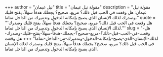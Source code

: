 +++
author = "نيل غيمان"
title = "مقولة نيل غيمان"
description = "مقولة نيل غيمان: هل وقعت في الحب قبل ذلك؟ مريع، صحيح؟ يجعلك هدفاً سهلاً، يفتح قلبك وصدرك لذلك الإنسان الذي يصبح بإمكانه الدخول وتدميرك من الداخل تماما."
quote = '''هل وقعت في الحب قبل ذلك؟ مريع، صحيح؟ يجعلك هدفاً سهلاً، يفتح قلبك وصدرك لذلك الإنسان الذي يصبح بإمكانه الدخول وتدميرك من الداخل تماما.'''
slug = "هل-وقعت-في-الحب-قبل-ذلك؟-مريع-صحيح؟-يجعلك-هدفاً-سهلاً-يفتح-قلبك-وصدرك-لذلك-الإنسان-الذي-يصبح-بإمكانه-الدخول-وتدميرك-من-الداخل-تماما"
+++
هل وقعت في الحب قبل ذلك؟ مريع، صحيح؟ يجعلك هدفاً سهلاً، يفتح قلبك وصدرك لذلك الإنسان الذي يصبح بإمكانه الدخول وتدميرك من الداخل تماما.
